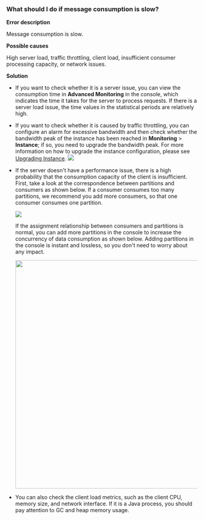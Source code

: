### What should I do if message consumption is slow?

**Error description**

Message consumption is slow.

**Possible causes**

High server load, traffic throttling, client load, insufficient consumer processing capacity, or network issues.

**Solution**

- If you want to check whether it is a server issue, you can view the consumption time in **Advanced Monitoring** in the console, which indicates the time it takes for the server to process requests. If there is a server load issue, the time values in the statistical periods are relatively high.

- If you want to check whether it is caused by traffic throttling, you can configure an alarm for excessive bandwidth and then check whether the bandwidth peak of the instance has been reached in **Monitoring** > **Instance**; if so, you need to upgrade the bandwidth peak. For more information on how to upgrade the instance configuration, please see [Upgrading Instance](https://intl.cloud.tencent.com/document/product/597/40650).
  ![](https://main.qcloudimg.com/raw/5e1f6110db1157e23cf1574b53775cab.png)

- If the server doesn't have a performance issue, there is a high probability that the consumption capacity of the client is insufficient. First, take a look at the correspondence between partitions and consumers as shown below. If a consumer consumes too many partitions, we recommend you add more consumers, so that one consumer consumes one partition.

  ![](https://main.qcloudimg.com/raw/5818999b8966e0182099b6fee34aa0da.png)

  If the assignment relationship between consumers and partitions is normal, you can add more partitions in the console to increase the concurrency of data consumption as shown below. Adding partitions in the console is instant and lossless, so you don't need to worry about any impact.

  <img src="https://main.qcloudimg.com/raw/390cec2a876e2f254fd95bb38bb6bb9c.png" width="600">

- You can also check the client load metrics, such as the client CPU, memory size, and network interface. If it is a Java process, you should pay attention to GC and heap memory usage.

